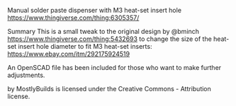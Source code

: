 Manual solder paste dispenser with M3 heat-set insert hole
https://www.thingiverse.com/thing:6305357/

Summary
This is a small tweak to the original design by @bminch https://www.thingiverse.com/thing:5432693 to change the size of the heat-set insert hole diameter to fit M3 heat-set inserts: https://www.ebay.com/itm/292175924519

An OpenSCAD file has been included for those who want to make further adjustments.

by MostlyBuilds is licensed under the Creative Commons - Attribution license.
